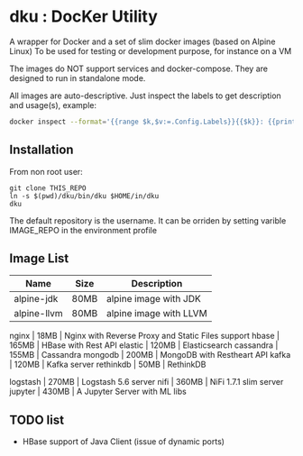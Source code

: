 # dku : DocKer Utility

A wrapper for Docker and a set of slim docker images (based on Alpine Linux)
To be used for testing or development purpose, for instance on a VM

The images do NOT support services and docker-compose. They are designed to
run in standalone mode.

All images are auto-descriptive. Just inspect the labels to get description and usage(s), example:
```sh
docker inspect --format='{{range $k,$v:=.Config.Labels}}{{$k}}: {{println $v}}{{end}}' ${USER}/hbase
```

 
## Installation 

From non root user:
```
git clone THIS_REPO 
ln -s $(pwd)/dku/bin/dku $HOME/in/dku
dku
```

The default repository is the username. It can be orriden by setting varible IMAGE_REPO in the environment profile


## Image List

Name | Size | Description
---- | ---- | ----
alpine-jdk   | 80MB  | alpine image with JDK
alpine-llvm  | 80MB  | alpine image with LLVM

nginx        | 18MB  | Nginx with Reverse Proxy and Static Files support
hbase        | 165MB | HBase with Rest API 
elastic      | 120MB | Elasticsearch
cassandra    | 155MB | Cassandra
mongodb      | 200MB | MongoDB with Restheart API 
kafka        | 120MB | Kafka server
rethinkdb    | 50MB  | RethinkDB 

logstash     | 270MB | Logstash 5.6 server
nifi         | 360MB | NiFi 1.7.1 slim server 
jupyter      | 430MB | A Jupyter Server with ML libs 

## TODO list
* HBase support of Java Client (issue of dynamic ports)

